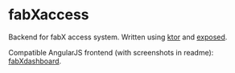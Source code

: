 # fabXaccess

Backend for fabX access system. Written using [ktor](https://ktor.io) and [exposed](https://github.com/JetBrains/Exposed).

Compatible AngularJS frontend (with screenshots in readme): [fabXdashboard](https://github.com/sschaeffner/fabXdashboard).
